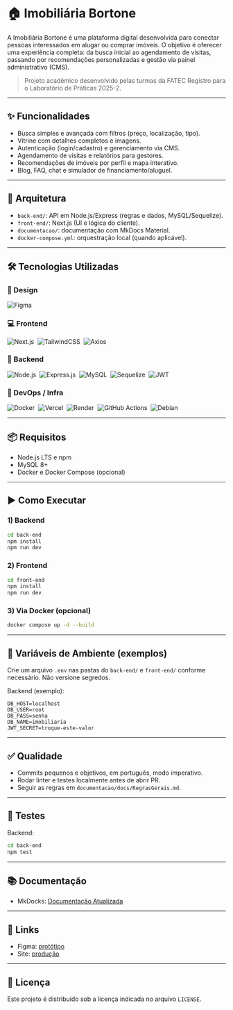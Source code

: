 # 🏠 Imobiliária Bortone

A Imobiliária Bortone é uma plataforma digital desenvolvida para conectar pessoas interessados em alugar ou comprar imóveis.
O objetivo é oferecer uma experiência completa: da busca inicial ao agendamento de visitas, passando por recomendações personalizadas e gestão via painel administrativo (CMS).


> Projeto acadêmico desenvolvido pelas turmas da FATEC Registro para o Laboratório de Práticas 2025-2.

---

## ✨ Funcionalidades

- Busca simples e avançada com filtros (preço, localização, tipo).
- Vitrine com detalhes completos e imagens.
- Autenticação (login/cadastro) e gerenciamento via CMS.
- Agendamento de visitas e relatórios para gestores.
- Recomendações de imóveis por perfil e mapa interativo.
- Blog, FAQ, chat e simulador de financiamento/aluguel.

---

## 🧱 Arquitetura

- `back-end/`: API em Node.js/Express (regras e dados, MySQL/Sequelize).
- `front-end/`: Next.js (UI e lógica do cliente).
- `documentacao/`: documentação com MkDocs Material.
- `docker-compose.yml`: orquestração local (quando aplicável).

---

## 🛠️ Tecnologias Utilizadas

### 🎨 Design
![Figma](https://img.shields.io/badge/Figma-0D1117?style=for-the-badge&logo=figma)&nbsp;

### 💻 Frontend
![Next.js](https://img.shields.io/badge/Next.js-0D1117?style=for-the-badge&logo=next.js)&nbsp;
![TailwindCSS](https://img.shields.io/badge/TailwindCSS-0D1117?style=for-the-badge&logo=tailwindcss)&nbsp;
![Axios](https://img.shields.io/badge/Axios-0D1117?style=for-the-badge&logo=axios)&nbsp;

### 🔧 Backend
![Node.js](https://img.shields.io/badge/Node.js-0D1117?style=for-the-badge&logo=node.js)&nbsp;
![Express.js](https://img.shields.io/badge/Express.js-0D1117?style=for-the-badge&logo=express)&nbsp;
![MySQL](https://img.shields.io/badge/MySQL-0D1117?style=for-the-badge&logo=mysql)&nbsp;
![Sequelize](https://img.shields.io/badge/Sequelize-0D1117?style=for-the-badge&logo=sequelize)&nbsp;
![JWT](https://img.shields.io/badge/JWT-0D1117?style=for-the-badge&logo=jsonwebtokens)&nbsp;

### 🚀 DevOps / Infra
![Docker](https://img.shields.io/badge/Docker-0D1117?style=for-the-badge&logo=docker)&nbsp;
![Vercel](https://img.shields.io/badge/Vercel-0D1117?style=for-the-badge&logo=vercel)&nbsp;
![Render](https://img.shields.io/badge/Render-0D1117?style=for-the-badge&logo=render)&nbsp;
![GitHub Actions](https://img.shields.io/badge/GitHub%20Actions-0D1117?style=for-the-badge&logo=githubactions)&nbsp;
![Debian](https://img.shields.io/badge/Debian-0D1117?style=for-the-badge&logo=debian)&nbsp;

---

## 📦 Requisitos

- Node.js LTS e npm
- MySQL 8+
- Docker e Docker Compose (opcional)

---

## ▶️ Como Executar

### 1) Backend

```bash
cd back-end
npm install
npm run dev
```

### 2) Frontend

```bash
cd front-end
npm install
npm run dev
```

### 3) Via Docker (opcional)

```bash
docker compose up -d --build
```

---

## 🔐 Variáveis de Ambiente (exemplos)

Crie um arquivo `.env` nas pastas do `back-end/` e `front-end/` conforme necessário. Não versione segredos.

Backend (exemplo):

```env
DB_HOST=localhost
DB_USER=root
DB_PASS=senha
DB_NAME=imobiliaria
JWT_SECRET=troque-este-valor
```

---

## ✅ Qualidade

- Commits pequenos e objetivos, em português, modo imperativo.
- Rodar linter e testes localmente antes de abrir PR.
- Seguir as regras em `documentacao/docs/RegrasGerais.md`.

---

## 🧪 Testes

Backend:

```bash
cd back-end
npm test
```

---

## 📚 Documentação

- MkDocks: <a href="https://laboratorio-de-praticas-2025-2.github.io/Imobiliaria_Bortone/" target="_blank" rel="noreferrer">Documentação Atualizada<a/>

---

## 🔗 Links

- Figma: <a href="https://www.figma.com/design/w1ARo0t9N2womJ0ffCi4Wt/Laborat%C3%B3rio-de-Pratica---UX?node-id=0-1&t=41vb1y7A3luaibf8-1" target="_blank" rel="noreferrer">protótipo</a>
- Site: <a href="https://imobiliaria-bortone.vercel.app/" target="_blank" rel="noreferrer">produção</a>

---

## 📝 Licença

Este projeto é distribuído sob a licença indicada no arquivo `LICENSE`.
